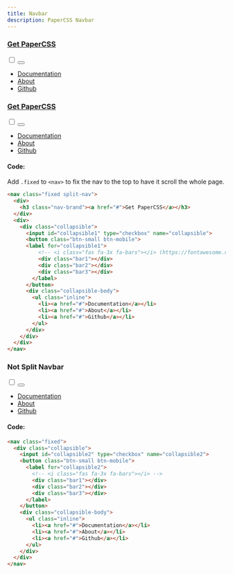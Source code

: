 ```yaml
---
title: Navbar
description: PaperCSS Navbar
---
```


<nav class="fixed split-nav">
  <div>
    <h3 class="nav-brand"><a href="/">Get PaperCSS</a></h3>
  </div>
  <div>
    <div class="collapsible">
      <input id="collapsible1" type="checkbox" name="collapsible">
      <button class="btn-small btn-mobile">
        <label for="collapsible1">
          <!-- <i class="fas fa-3x fa-bars"></i> -->
          <div class="bar1"></div>
          <div class="bar2"></div>
          <div class="bar3"></div>
        </label>
      </button>
      <div class="collapsible-body">
        <ul class="inline">
          <li><a href="/docs/">Documentation</a></li>
          <li><a href="/about/">About</a></li>
          <li><a href="https://github.com/rhyneav/papercss" target="_blank">Github</a></li>
        </ul>
      </div>
    </div>
  </div>
</nav>

<nav class="border split-nav">
  <div>
    <h3 class="nav-brand"><a href="#">Get PaperCSS</a></h3>
  </div>
  <div>
    <div class="collapsible">
      <input id="collapsible2" type="checkbox" name="collapsible2">
      <button class="btn-small btn-mobile">
        <label for="collapsible2">
          <!-- <i class="fas fa-3x fa-bars"></i> -->
          <div class="bar1"></div>
          <div class="bar2"></div>
          <div class="bar3"></div>
        </label>
      </button>
      <div class="collapsible-body">
        <ul class="inline">
          <li><a href="#">Documentation</a></li>
          <li><a href="#">About</a></li>
          <li><a href="#">Github</a></li>
        </ul>
      </div>
    </div>
  </div>
</nav>

#### Code:

Add ```.fixed``` to ```<nav>``` to fix the nav to the top to have it scroll the whole page.

```html
<nav class="fixed split-nav">
  <div>
    <h3 class="nav-brand"><a href="#">Get PaperCSS</a></h3>
  </div>
  <div>
    <div class="collapsible">
      <input id="collapsible1" type="checkbox" name="collapsible">
      <button class="btn-small btn-mobile">
      <label for="collapsible1">
          <!-- <i class="fas fa-3x fa-bars"></i> (https://fontawesome.com/icons) -->
          <div class="bar1"></div>
          <div class="bar2"></div>
          <div class="bar3"></div>
        </label>
      </button>
      <div class="collapsible-body">
        <ul class="inline">
          <li><a href="#">Documentation</a></li>
          <li><a href="#">About</a></li>
          <li><a href="#">Github</a></li>
        </ul>
      </div>
    </div>
  </div>
</nav>
```

### Not Split Navbar

<nav class="border">
  <div class="collapsible">
    <input id="collapsible2" type="checkbox" name="collapsible2">
    <button class="btn-small btn-mobile">
      <label for="collapsible2">
        <!-- <i class="fas fa-3x fa-bars"></i> -->
        <div class="bar1"></div>
        <div class="bar2"></div>
        <div class="bar3"></div>
      </label>
    </button>
    <div class="collapsible-body">
      <ul class="inline">
        <li><a href="#">Documentation</a></li>
        <li><a href="#">About</a></li>
        <li><a href="#">Github</a></li>
      </ul>
    </div>
  </div>
</nav>

#### Code:

```html
<nav class="fixed">
  <div class="collapsible">
    <input id="collapsible2" type="checkbox" name="collapsible2">
    <button class="btn-small btn-mobile">
      <label for="collapsible2">
        <!-- <i class="fas fa-3x fa-bars"></i> -->
        <div class="bar1"></div>
        <div class="bar2"></div>
        <div class="bar3"></div>
      </label>
    </button>
    <div class="collapsible-body">
      <ul class="inline">
        <li><a href="#">Documentation</a></li>
        <li><a href="#">About</a></li>
        <li><a href="#">Github</a></li>
      </ul>
    </div>
  </div>
</nav>
```

